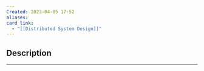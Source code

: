 ```yaml
---
Created: 2023-04-05 17:52
aliases: 
card link:
  - "[[Distributed System Design]]"
---
```

## Description
---




